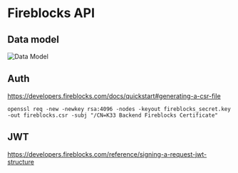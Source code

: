 # Fireblocks API

## Data model

![Data Model](https://files.readme.io/29869aa-FB_Object_Model_.jpg)

## Auth

https://developers.fireblocks.com/docs/quickstart#generating-a-csr-file

```shell
openssl req -new -newkey rsa:4096 -nodes -keyout fireblocks_secret.key -out fireblocks.csr -subj "/CN=K33 Backend Fireblocks Certificate"
```
## JWT

https://developers.fireblocks.com/reference/signing-a-request-jwt-structure